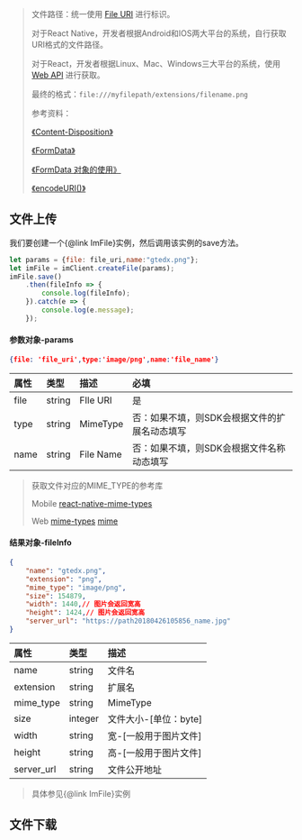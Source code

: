 > 文件路径：统一使用 [File URI](https://en.wikipedia.org/wiki/File_URI_scheme) 进行标识。
>
> 对于React Native，开发者根据Android和IOS两大平台的系统，自行获取URI格式的文件路径。
>
> 对于React，开发者根据Linux、Mac、Windows三大平台的系统，使用 [Web API](https://developer.mozilla.org/en-US/docs/Mozilla/JavaScript_code_modules/OSFile.jsm/OS.Path) 进行获取。
>
> 最终的格式：`file:///myfilepath/extensions/filename.png`
>
> 参考资料：
>
> [《Content-Disposition》](https://developer.mozilla.org/zh-CN/docs/Web/HTTP/Headers/Content-Disposition)	
>
> [《FormData》](https://developer.mozilla.org/zh-CN/docs/Web/API/FormData) 
>
> [《FormData 对象的使用》](https://developer.mozilla.org/zh-CN/docs/Web/API/FormData/Using_FormData_Objects) 
>
> [《encodeURI()》](https://developer.mozilla.org/zh-CN/docs/Web/JavaScript/Reference/Global_Objects/encodeURI) 

## 文件上传

我们要创建一个{@link ImFile}实例，然后调用该实例的save方法。

```javascript
let params = {file: file_uri,name:"gtedx.png"};
let imFile = imClient.createFile(params);
imFile.save()
    .then(fileInfo => {
        console.log(fileInfo);
    }).catch(e => {
        console.log(e.message);
    });
```

#### 参数对象-params

```json
{file: 'file_uri',type:'image/png',name:'file_name'}
```

| 属性       | 类型   | 描述   | 必填   |
| :--------- | :----- | :----- | :----- |
| file | string | FIle URI | 是 |
| type | string | MimeType | 否：如果不填，则SDK会根据文件的扩展名动态填写 |
| name | string | File Name | 否：如果不填，则SDK会根据文件名称动态填写 |

> 获取文件对应的MIME_TYPE的参考库
>
> Mobile [react-native-mime-types](https://github.com/Liroo/react-native-mime-types) 
>
> Web      [mime-types](https://github.com/jshttp/mime-types)  [mime](https://github.com/broofa/node-mime)

#### 结果对象-fileInfo

```json
{
    "name": "gtedx.png", 
    "extension": "png",
    "mime_type": "image/png",
    "size": 154879,
    "width": 1440,// 图片会返回宽高
    "height": 1424,// 图片会返回宽高
    "server_url": "https://path20180426105856_name.jpg"
}
```

| 属性       | 类型   | 描述   |
| :--------- | :----- | :----- |
| name | string | 文件名 |
| extension | string | 扩展名 |
| mime_type | string | MimeType |
| size | integer | 文件大小-[单位：byte] |
| width | string | 宽-[一般用于图片文件] |
| height | string | 高-[一般用于图片文件] |
| server_url | string | 文件公开地址 |


> 具体参见{@link ImFile}实例

## 文件下载




